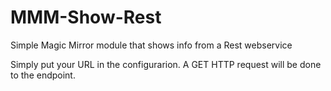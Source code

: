 # MMM-Show-Rest

Simple Magic Mirror module that shows info from a Rest webservice

Simply put your URL in the configurarion. A GET HTTP request will be done to the endpoint.
